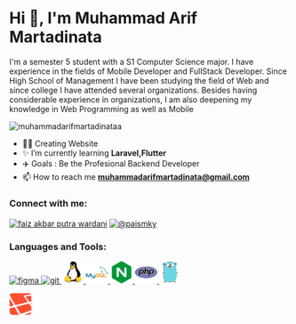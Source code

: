 <h1 align="left">Hi 👋, I'm Muhammad Arif Martadinata</h1>
<p align="left">I'm a semester 5 student with a S1 Computer Science major. I have experience in the fields of Mobile Developer and FullStack Developer. Since High School of Management I have been studying the field of Web and since college I have attended several organizations. Besides having considerable experience in organizations, I am also deepening my knowledge in Web Programming as well as Mobile</p>

<p align="left"> <img src="https://komarev.com/ghpvc/?username=muhammadarifmartadinataa&label=Profile%20views&color=0e75b6&style=flat" alt="muhammadarifmartadinataa" /> </p>

- 🧑‍💻 Creating Website
- ✨ I’m currently learning **Laravel,Flutter**
- ✈️ Goals : Be the Profesional  Backend Developer
- 📫 How to reach me **muhammadarifmartadinata@gmail.com**

<h3 align="left">Connect with me:</h3>
<p align="left">
<a href="https://www.linkedin.com/in/muhammad-arif-martadinata/" target="blank"><img align="center" src="https://raw.githubusercontent.com/rahuldkjain/github-profile-readme-generator/master/src/images/icons/Social/linked-in-alt.svg" alt="faiz akbar putra wardani" height="30" width="40" /></a>
<a href="https://www.instagram.com/muhammadarifmartadinata?igsh=OGRzY3R6M245bXN6" target="blank"><img align="center" src="https://raw.githubusercontent.com/rahuldkjain/github-profile-readme-generator/master/src/images/icons/Social/instagram.svg" alt="@paismky" height="30" width="40" /></a>
</p>

<h3 align="left">Languages and Tools:</h3>
<p align="left">
  <a href="https://www.figma.com/" target="_blank" rel="noreferrer">
    <img src="https://www.vectorlogo.zone/logos/figma/figma-icon.svg" alt="figma" width="40" height="40"/>
  </a>
  <a href="https://git-scm.com/" target="_blank" rel="noreferrer">
    <img src="https://www.vectorlogo.zone/logos/git-scm/git-scm-icon.svg" alt="git" width="40" height="40"/>
  </a>
  <a href="https://www.linux.org/" target="_blank" rel="noreferrer">
    <img src="https://raw.githubusercontent.com/devicons/devicon/master/icons/linux/linux-original.svg" alt="linux" width="40" height="40"/>
  </a>
  <a href="https://www.mysql.com/" target="_blank" rel="noreferrer">
    <img src="https://raw.githubusercontent.com/devicons/devicon/master/icons/mysql/mysql-original-wordmark.svg" alt="mysql" width="40" height="40"/>
  </a>
  <a href="https://www.nginx.com" target="_blank" rel="noreferrer">
    <img src="https://raw.githubusercontent.com/devicons/devicon/master/icons/nginx/nginx-original.svg" alt="nginx" width="40" height="40"/>
  </a>
  <a href="https://www.php.net" target="_blank" rel="noreferrer">
    <img src="https://raw.githubusercontent.com/devicons/devicon/master/icons/php/php-original.svg" alt="php" width="40" height="40"/>
  </a>
  <a href="https://go.dev/" target="_blank" rel="noreferrer">
    <img src="https://raw.githubusercontent.com/devicons/devicon/master/icons/go/go-original.svg" alt="golang" width="40" height="40"/>
  </a>
</p>
  <a href="https://laravel.com/" target="_blank" rel="noreferrer">
    <img src="https://raw.githubusercontent.com/devicons/devicon/master/icons/laravel/laravel-plain.svg" alt="laravel" width="40" height="40"/>
  </a>


